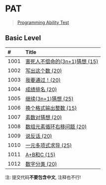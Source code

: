 # PAT
> [Programming Ability Test](https://www.patest.cn/)

## Basic Level
| #    | Title                                    | 
| :--- | :--------------------------------------- | 
| 1001 | [害死人不偿命的(3n+1)猜想 (15)][1001]       | 
| 1002 | [写出这个数 (20)][1002]                    | 
| 1003 | [我要通过！(20)][1003]                     | 
| 1004 | [成绩排名 (20)][1004]                      | 
| 1005 | [继续(3n+1)猜想 (25)][1005]                | 
| 1006 | [换个格式输出整数 (15)][1006]               | 
| 1007 | [素数对猜想 (20)][1007]                    | 
| 1008 | [数组元素循环右移问题 (20)][1008]           | 
| 1009 | [说反话 (20)][1009]                       | 
| 1010 | [一元多项式求导 (25)][1010]                | 
| 1011 | [A+B和C (15)][1011]                       | 
| 1012 | [数字分类 (20)][1012]                       | 
                 
注: 提交代码**不要包含中文**, 注释也不行!

[1001]: https://github.com/relish-wang/PAT/blob/master/hint/1001/README.md
[1002]: https://github.com/relish-wang/PAT/blob/master/hint/1002/README.md
[1003]: https://github.com/relish-wang/PAT/blob/master/hint/1003/README.md
[1004]: https://github.com/relish-wang/PAT/blob/master/hint/1004/README.md
[1005]: https://github.com/relish-wang/PAT/blob/master/hint/1005/README.md
[1006]: https://github.com/relish-wang/PAT/blob/master/hint/1006/README.md
[1007]: https://github.com/relish-wang/PAT/blob/master/hint/1007/README.md
[1008]: https://github.com/relish-wang/PAT/blob/master/hint/1008/README.md
[1009]: https://github.com/relish-wang/PAT/blob/master/hint/1009/README.md
[1010]: https://github.com/relish-wang/PAT/blob/master/hint/1010/README.md
[1011]: https://github.com/relish-wang/PAT/blob/master/hint/1011/README.md
[1012]: https://github.com/relish-wang/PAT/blob/master/hint/1012/README.md